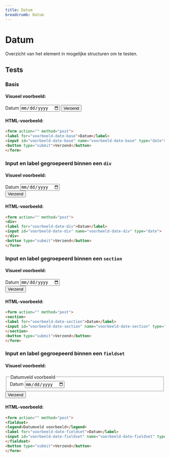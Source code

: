 ```yaml
---
title: Datum
breadcrumb: Datum
---
```


<h1 id="introduction">Datum</h1>

Overzicht van het element in mogelijke structuren om te testen.

<h2 id="tests">Tests</h2>

### Basis

#### Visueel voorbeeld:

<form action="" method="post">
  <label for="voorbeeld-date-base">Datum</label>
  <input id="voorbeeld-date-base" name="voorbeeld-date-base" type="date" />
  <button type="submit">Verzend</button>
</form>

#### HTML-voorbeeld:

```html
<form action="" method="post">
<label for="voorbeeld-date-base">Datum</label>
<input id="voorbeeld-date-base" name="voorbeeld-date-base" type="date">
<button type="submit">Verzend</button>
</form>
```

### Input en label gegroepeerd binnen een `div`

#### Visueel voorbeeld:

<form action="" method="post">
  <div>
    <label for="voorbeeld-date-div">Datum</label>
    <input id="voorbeeld-date-div" name="voorbeeld-date-div" type="date" />
  </div>
  <button type="submit">Verzend</button>
</form>

#### HTML-voorbeeld:

```html
<form action="" method="post">
<div>
<label for="voorbeeld-date-div">Datum</label>
<input id="voorbeeld-date-div" name="voorbeeld-date-div" type="date">
</div>
<button type="submit">Verzend</button>
</form>
```

### Input en label gegroepeerd binnen een `section`

#### Visueel voorbeeld:

<form action="" method="post">
  <section>
    <label for="voorbeeld-date-section">Datum</label>
    <input id="voorbeeld-date-section" name="voorbeeld-date-section" type="date" />
  </section>
  <button type="submit">Verzend</button>
</form>

#### HTML-voorbeeld:

```html
<form action="" method="post">
<section>
<label for="voorbeeld-date-section">Datum</label>
<input id="voorbeeld-date-section" name="voorbeeld-date-section" type="date">
</section>
<button type="submit">Verzend</button>
</form>
```

### Input en label gegroepeerd binnen een `fieldset`

#### Visueel voorbeeld:

<form action="" method="post">
  <fieldset>
    <legend>Datumveld voorbeeld</legend>
    <label for="voorbeeld-date-fieldset">Datum</label>
    <input id="voorbeeld-date-fieldset" name="voorbeeld-date-fieldset" type="date" />
  </fieldset>
  <button type="submit">Verzend</button>
</form>

#### HTML-voorbeeld:

```html
<form action="" method="post">
<fieldset>
<legend>Datumveld voorbeeld</legend>
<label for="voorbeeld-date-fieldset">Datum</label>
<input id="voorbeeld-date-fieldset" name="voorbeeld-date-fieldset" type="date">
</fieldset>
<button type="submit">Verzend</button>
</form>
```

